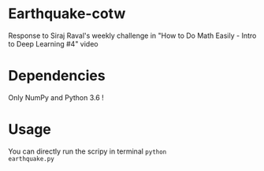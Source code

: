 # Earthquake-cotw
Response to Siraj Raval's weekly challenge in "How to Do Math Easily - Intro to Deep Learning #4" video

# Dependencies
Only NumPy and Python 3.6 !

# Usage
You can directly run the scripy in terminal <code>python earthquake.py</code>
